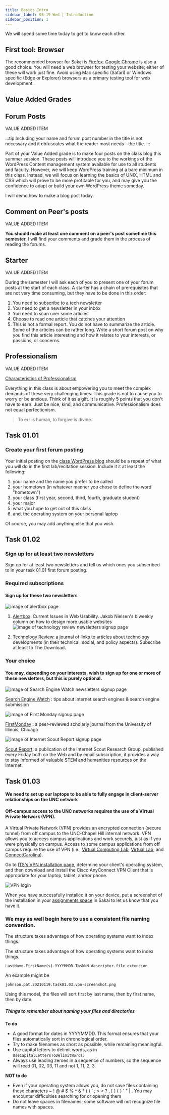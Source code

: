 ```yaml
---
title: Basics Intro
sidebar_label: 05-19 Wed | Introduction
sidebar_position: 1
---
```


We will spend some time today to get to know each other.

## First tool: Browser

The recommended browser for Sakai is [Firefox](https://www.mozilla.org/en-US/firefox/new/). [Google Chrome](https://www.google.com/chrome/) is also a good choice. You will need a web browser for testing your website; either of these will work just fine. Avoid using Mac specific (Safari) or Windows specific (Edge or Explorer) browsers as a primary testing tool for web development. 

## Value Added Grades

## Forum Posts
VALUE ADDED ITEM 

:::tip
Including your name and forum post number in the title is not necessary and it obfuscates what the reader most needs&mdash;the title.
:::

Part of your Value Added grade is to make four posts on the class blog this summer session. These posts will introduce you to the workings of the WordPress Content management system available for use to all students and faculty. However, we will keep WordPress training at a bare minimum in this class. Instead, we will focus on learning the basics of UNIX, HTML and CSS which will prove to be more profitable for you, and may give you the confidence to adapt or build your own WordPress theme someday.

I will demo how to make a blog post today.


## Comment on Peer's posts
VALUE ADDED ITEM 

 **You should make at least one comment on a peer's post sometime this semester.**  I will find your comments and grade them in the process of reading the forums.

## Starter
VALUE ADDED ITEM 

During the semester I will ask each of you to present one of your forum posts at the start of each class.  A starter has a chain of prerequisites that are not very time consuming, but they have to be done in this order:

1. You need to subscribe to a tech newsletter
2. You need to get a newsletter in your inbox
3. You need to scan over some articles
4. Choose to read one article that catches your attention
5. This is not a formal report. You do not have to summarize the article. Some of the articles can be rather long. Write a short forum post on why you find this article interesting and how it relates to your interests, or passions, or concerns.

## Professionalism
VALUE ADDED ITEM 

[Characteristics of Professionalism](https://smallbusiness.chron.com/characteristics-professionalism-1209.html)

Everything in this class is about empowering you to meet the complex demands of these very challenging times. This grade is not to cause you to worry or be anxious. Think of it as a gift. It is roughly 5 points that you don't have to earn. Just be nice, kind, and communicative. Professionalism does not equal perfectionism.

> To err is human, to forgive is divine.


## Task 01.01 

### Create your first forum posting

Your initial posting on the [class WordPress blog](https://infotools.web.unc.edu/) should be a repeat of what you will do in the first lab/recitation session. Include it it at least the following:

1. your name and the name you prefer to be called
2. your hometown (in whatever manner you chose to define the word "hometown")
3. your class (first year, second, third, fourth, graduate student)
4. your major
5. what you hope to get out of this class
6. and, the operating system on your personal laptop

Of course, you may add anything else that you wish.

## Task 01.02

### Sign up for at least two newsletters

Sign up for at least two newsletters and tell us which ones you subscribed to in your task 01.01 first forum posting.

### Required subscriptions

#### Sign up for these two newsletters

![image of alertbox page](/img/alertbox.png)

1.  [Alertbox](https://www.nngroup.com/articles/subscribe/): Current Issues in Web Usability. Jakob Nielsen's biweekly column on how to design more usable websites
![image of technology review newsletters signup page](/img/mit.newsletters.png)

2.  [Technology Review](https://www.technologyreview.com/newsletter-preferences): a journal of links to articles about technology developments (in their technical, social, and policy aspects). Subscribe at least to The Download.

### Your choice

#### You may, depending on your interests, wish to sign up for one or more of these newsletters, but this is purely optional.

![image of Search Engine Watch newsletters signup page](/img/sewatch.png)

[Search Engine Watch](https://www.searchenginewatch.com/) : tips about internet search engines & search engine submission

![image of First Monday signup page](/img/firstmonday.png)

[FirstMonday](https://firstmonday.org/ojs/index.php/fm/user/register) : a peer-reviewed scholarly journal from the University of Illinois, Chicago

![image of Internet Scout Report signup page](/img/scoutreport.png)

[Scout Report](https://scout.wisc.edu/archives/index.php?P=RequestAccount): a publication of the Internet Scout Research Group, published every Friday both on the Web and by email subscription, it provides a way to stay informed of valuable STEM and humanities resources on the Internet.

## Task 01.03

#### We need to set up our laptops to be able to fully engage in client-server relationships on the UNC network

#### Off-campus access to the UNC networks requires the use of a Virtual Private Network (VPN).

A Virtual Private Network (VPN) provides an encrypted connection (secure tunnel) from off campus to the UNC-Chapel Hill internal network. VPN allows you to access campus applications and work securely, just as if you were physically on campus. Access to some campus applications from off campus require the use of VPN (i.e., [Virtual Computing Lab](https://vcl.unc.edu/index.php?mode=selectauth), [Virtual Lab](https://uncch.service-now.com/sp?id=kb_article_view&sysparm_article=KB0010180&sys_kb_id=941ef66bdb6800901fb6ef070596190f), and [ConnectCarolina](https://connectcarolina.unc.edu/)).

Go to [ITS's VPN installation page](https://help.unc.edu/sp?id=kb_article&sys_id=87af20281b7f4c90b7de21b5ec4bcb99), determine your client's operating system, and then download and install the Cisco AnyConnect VPN Client that is appropriate for your laptop, tablet, and/or phone.

![VPN login](/img/active-vpn-example.png)

When you have successfully installed it on your device, put a screenshot of the installation in your [assignments space](https://sakai.unc.edu/x/EvvsGz) in Sakai to let us know that you have it.

### We may as well begin here to use a consistent file naming convention.

The structure takes advantage of how operating systems want to index things.

The structure takes advantage of how operating systems want to index things.

```LastName.FirstName(s).YYYYMMDD.TaskNN.descriptor.file extension```

An example might be

```johnson.pat.20210119.task01.03.vpn-screenshot.png```

Using this model, the files will sort first by last name, then by first name, then by date. 

##### Things to remember about naming your files and directories

**To do**

*   A good format for dates in YYYYMMDD. This format ensures that your files automatically sort in chronological order.
*   Try to make filenames as short as possible, while remaining meaningful.
*   Use capital letters to delimit words, as in ```UseCapitalLettersToDelimitWords```.
*   Always use leading zeroes in a sequence of numbers, so the sequence will read 01, 02, 03, 11 and not 1, 11, 2, 3.

**NOT to do**

*   Even if your operating system allows you, do not save files containing these characters <span class="attention">~ ! @ # $ % ^ & * ( ) ` ; > < ? , [ ] { } ' " |</span> . You may encounter difficulties searching for or opening them
*   Do not leave spaces in filenames; some software will not recognize file names with spaces.
